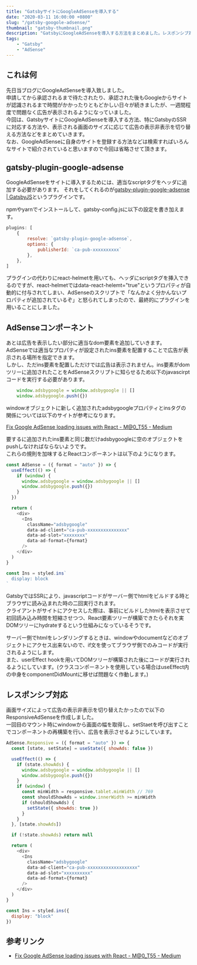 ```yaml
---
title: "GatsbyサイトにGoogleAdSenseを導入する"
date: "2020-03-11 16:00:00 +0800"
slug: "/gatsby-googole-adsense/"
thumbnail: "gatsby-thumbnail.png"
description: "GatsbyにGoogleAdSenseを導入する方法をまとめました。レスポンシブ対応のために広告の表示非表示を切り替えようとした際、GatsbyのSSR周りで不具合が生じたのでその辺を重点的にまとめています。"
tags:
    - "Gatsby"
    - "AdSense"
---
```


## これは何

先日当ブログにGoogleAdSenseを導入致しました。  
申請してから承認されるまで待たされたり、承認された後もGoogleからサイトが認識されるまで時間がかかったりともどかしい日々が続きましたが、一週間程度で問題なく広告が表示されるようになっていました。  
今回は、GatsbyサイトにGoogleAdSenseを導入する方法、特にGatsbyのSSRに対応する方法や、表示される画面のサイズに応じて広告の表示非表示を切り替える方法などをまとめていきます。  
なお、GoogleAdSenseに自身のサイトを登録する方法などは検索すればいろんなサイトで紹介されていると思いますので今回は省略させて頂きます。

## gatsby-plugin-google-adsense

GoogleAdSenseをサイトに導入するためには、適当なscriptタグをヘッダに追加する必要があります。
それをしてくれるのが[gatsby-plugin-google-adsense | GatsbyJS](https://www.gatsbyjs.org/packages/gatsby-plugin-google-adsense/)というプラグインです。

npmやyarnでインストールして、gatsby-config.jsに以下の設定を書き加えます。

```javascript:title=gatsby-config.js
plugins: [
    {
        resolve: `gatsby-plugin-google-adsense`,
        options: {
            publisherId: `ca-pub-xxxxxxxxxx`
        },
    },
]
```

プラグインの代わりにreact-helmetを用いても、ヘッダにscriptタグを挿入できるのですが、react-helmetではdata-react-helemt="true"というプロパティが自動的に付与されてしまい、AdSenseのスクリプトで「なんかよく分かんないプロパティが追加されているぞ」と怒られてしまったので、最終的にプラグインを用いることにしました。

## AdSenseコンポーネント

あとは広告を表示したい部分に適当なdom要素を追加していきます。  
AdSenseでは適当なプロパティが設定されたins要素を配置することで広告が表示される場所を指定できます。  
しかし、ただins要素を配置しただけでは広告は表示されません。ins要素がdomツリーに追加されたことをAdSenseスクリプトに知らせるため以下のjavascirptコードを実行する必要があります。

```javascript
    window.adsbygoogle = window.adsbygoogle || []
    window.adsbygoogle.push({})
```

windowオブジェクトに新しく追加されたadsbygoogleプロパティとinsタグの関係については以下のサイトが参考になります。

[Fix Google AdSense loading issues with React - M@0_T55 - Medium](https://medium.com/@Mao_Tss/fix-google-adsense-loading-issues-with-react-f338cbd61ac4)

要するに追加されたins要素と同じ数だけadsbygoogleに空のオブジェクトをpushしなければならないようです。  
これらの規則を加味するとReactコンポーネントは以下のようになります。

```javascript:title=AdSense.js
const AdSense = ({ format = "auto" }) => {
  useEffect(() => {
    if (window) {
      window.adsbygoogle = window.adsbygoogle || []
      window.adsbygoogle.push({})
    }
  })

  return (
    <div>
      <Ins
        className="adsbygoogle"
        data-ad-client="ca-pub-xxxxxxxxxxxxxxx"
        data-ad-slot="xxxxxxxx"
        data-ad-format={format}
      />
    </div>
  )
}

const Ins = styled.ins`
  display: block
`
```

GatsbyではSSRにより、javascriptコードがサーバー側でhtmlをビルドする時とブラウザに読み込まれた時の二回実行されます。  
クライアントがサイトにアクセスした際は、事前にビルドしたhtmlを表示させて初回読み込み時間を短縮させつつ、React要素ツリーが構築できたらそれを実DOMツリーにhydrateするという仕組みになっているそうです。

サーバー側でhtmlをレンダリングするときは、windowやdocumentなどのオブジェクトにアクセス出来ないので、if文を使ってブラウザ側でのみコードが実行されるようにします。  
また、userEffect hookを用いてDOMツリーが構築された後にコードが実行されるようにしています。(クラスコンポーネントを使用している場合はuseEffect内の中身をcomponentDidMountに移せば問題なく作動します。)


## レスポンシブ対応

画面サイズによって広告の表示非表示を切り替えたかったので以下のResponsiveAdSenseを作成しました。  
一回目のマウント時にwindowから画面の幅を取得し、setStaetを呼び出すことでコンポーネントの再構築を行い、広告を表示させるようにしています。

```javascript:title=AdSense.js
AdSense.Responsive = ({ format = "auto" }) => {
  const [state, setState] = useState({ showAds: false })

  useEffect(() => {
    if (state.showAds) {
      window.adsbygoogle = window.adsbygoogle || []
      window.adsbygoogle.push({})
    }
    if (window) {
      const minWidth = responsive.tablet.minWidth // 769
      const shouldShowAds = window.innerWidth >= minWidth
      if (shouldShowAds) {
        setState({ showAds: true })
      }
    }
  }, [state.showAds])

  if (!state.showAds) return null

  return (
    <div>
      <Ins
        className="adsbygoogle"
        data-ad-client="ca-pub-xxxxxxxxxxxxxxxxxxx"
        data-ad-slot="xxxxxxxxxx"
        data-ad-format={format}
      />
    </div>
  )
}

const Ins = styled.ins({
  display: "block"
})
```

## 参考リンク

- [Fix Google AdSense loading issues with React - M@0_T55 - Medium](https://medium.com/@Mao_Tss/fix-google-adsense-loading-issues-with-react-f338cbd61ac4)